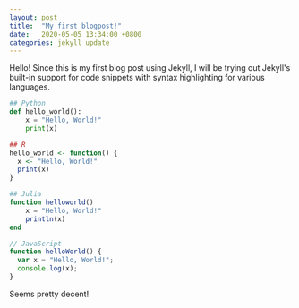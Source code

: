 ```yaml
---
layout: post
title:  "My first blogpost!"
date:   2020-05-05 13:34:00 +0800
categories: jekyll update
---
```


Hello! Since this is my first blog post using Jekyll, I will be trying out Jekyll's built-in support for code snippets with syntax highlighting for various languages.

```python
## Python
def hello_world():
    x = "Hello, World!"
    print(x)
```

```R
## R
hello_world <- function() {
  x <- "Hello, World!"
  print(x)
}
```

```julia
## Julia
function helloworld()
    x = "Hello, World!"
    println(x)
end
```

```javascript
// JavaScript
function helloWorld() {
  var x = "Hello, World!";
  console.log(x);
}
```

Seems pretty decent!
